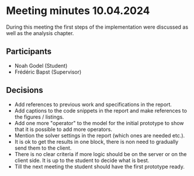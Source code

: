 # Meeting minutes 10.04.2024

During this meeting the first steps of the implementation were discussed as well as the analysis chapter.

## Participants

* Noah Godel (Student)
* Frédéric Bapst (Supervisor)

## Decisions

* Add references to previous work and specifications in the report.
* Add captions to the code snippets in the report and make references to the figures / listings.
* Add one more "operator" to the model for the initial prototype to show that it is possible to add more operators.
* Mention the solver settings in the report (which ones are needed etc.).
* It is ok to get the results in one block, there is non need to gradually send them to the client.
* There is no clear criteria if more logic should be on the server or on the client side. It is up to the student to decide what is best.
* Till the next meeting the student should have the first prototype ready.
